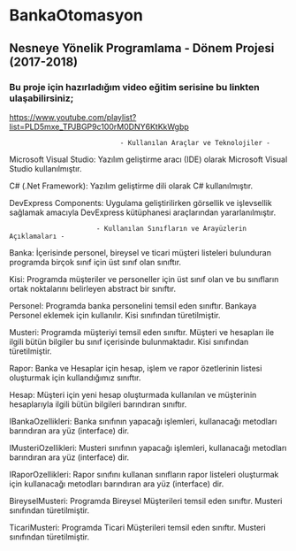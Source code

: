# BankaOtomasyon
Nesneye Yönelik Programlama - Dönem Projesi (2017-2018)
---

### Bu proje için hazırladığım video eğitim serisine bu linkten ulaşabilirsiniz;

https://www.youtube.com/playlist?list=PLD5mxe_TPJBGP9c100rM0DNY6KtKkWgbp


                                - Kullanılan Araçlar ve Teknolojiler -

Microsoft Visual Studio: Yazılım geliştirme aracı (IDE) olarak Microsoft Visual Studio kullanılmıştır.

C# (.Net Framework): Yazılım geliştirme dili olarak C# kullanılmıştır.

DevExpress Components: Uygulama geliştirilirken görsellik ve işlevsellik sağlamak amacıyla DevExpress kütüphanesi araçlarından yararlanılmıştır.


                          - Kullanılan Sınıfların ve Arayüzlerin Açıklamaları -

Banka: İçerisinde personel, bireysel ve ticari müşteri listeleri bulunduran programda birçok sınıf için üst sınıf olan sınıftır.

Kisi: Programda müşteriler ve personeller için üst sınıf olan ve bu sınıfların ortak noktalarını belirleyen abstract bir sınıftır.

Personel: Programda banka personelini temsil eden sınıftır. Bankaya Personel eklemek için kullanılır. Kisi sınıfından türetilmiştir.

Musteri: Programda müşteriyi temsil eden sınıftır. Müşteri ve hesapları ile ilgili bütün bilgiler bu sınıf içerisinde bulunmaktadır. Kisi sınıfından türetilmiştir.

Rapor: Banka ve Hesaplar için hesap, işlem ve rapor özetlerinin listesi oluşturmak için kullandığımız sınıftır.

Hesap: Müşteri için yeni hesap oluşturmada kullanılan ve müşterinin hesaplarıyla ilgili bütün bilgileri barındıran sınıftır.

IBankaOzellikleri: Banka sınıfının yapacağı işlemleri, kullanacağı metodları barındıran ara yüz (interface) dir.

IMusteriOzellikleri: Musteri sınıfının yapacağı işlemleri, kullanacağı metodları barındıran ara yüz (interface) dir.

IRaporOzellikleri: Rapor sınıfını kullanan sınıfların rapor listeleri oluşturmak için kullanacağı metodları barındıran ara yüz (interface) dir.

BireyselMusteri: Programda Bireysel Müşterileri temsil eden sınıftır. Musteri sınıfından türetilmiştir.

TicariMusteri: Programda Ticari Müşterileri temsil eden sınıftır. Musteri sınıfından türetilmiştir.
